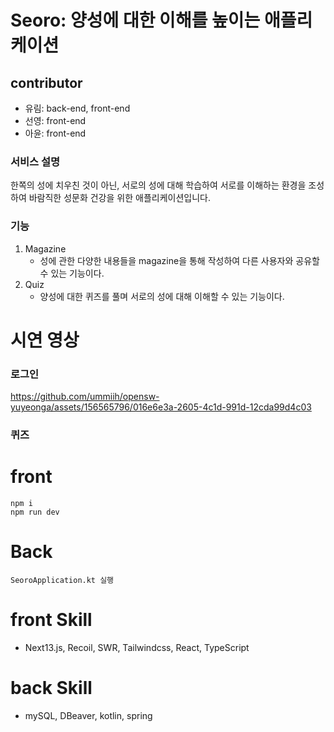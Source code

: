 # Seoro: 양성에 대한 이해를 높이는 애플리케이션

## contributor
- 유림: back-end, front-end
- 선영: front-end
- 아윤: front-end

### 서비스 설명
한쪽의 성에 치우친 것이 아닌, 서로의 성에 대해 학습하여 서로를 이해하는 환경을 조성하여 바람직한 성문화 건강을 위한 애플리케이션입니다.

### 기능
1. Magazine
   - 성에 관한 다양한 내용들을 magazine을 통해 작성하여 다른 사용자와 공유할 수 있는 기능이다.
2. Quiz
   - 양성에 대한 퀴즈를 풀며 서로의 성에 대해 이해할 수 있는 기능이다.
  
# 시연 영상

### 로그인
https://github.com/ummiih/opensw-yuyeonga/assets/156565796/016e6e3a-2605-4c1d-991d-12cda99d4c03

### 퀴즈






# front
```
npm i
npm run dev
```

# Back
```
SeoroApplication.kt 실행
```

# front Skill
- Next13.js, Recoil, SWR, Tailwindcss, React, TypeScript

# back Skill
- mySQL, DBeaver, kotlin, spring
